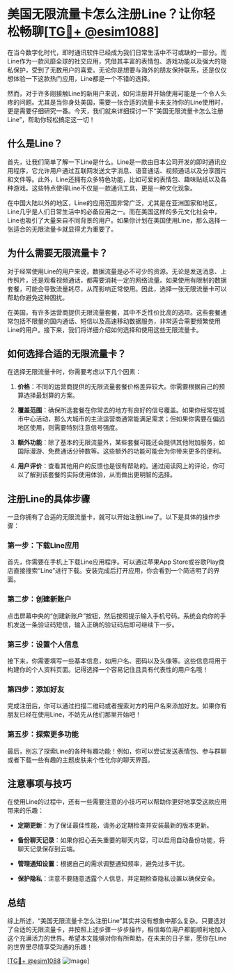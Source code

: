 # 美国无限流量卡怎么注册Line？让你轻松畅聊[[TG💪+ @esim1088](https://t.me/s/esim1088)]

在当今数字化时代，即时通讯软件已经成为我们日常生活中不可或缺的一部分。而Line作为一款风靡全球的社交应用，凭借其丰富的表情包、游戏功能以及强大的隐私保护，受到了无数用户的喜爱。无论你是想要与海外的朋友保持联系，还是仅仅想体验一下这款热门应用，Line都是一个不错的选择。

然而，对于许多刚接触Line的新用户来说，如何注册并开始使用可能是一个令人头疼的问题。尤其是当你身处美国，需要一张合适的流量卡来支持你的Line使用时，更是需要仔细研究一番。今天，我们就来详细探讨一下“美国无限流量卡怎么注册Line”，帮助你轻松搞定这一切！

## 什么是Line？

首先，让我们简单了解一下Line是什么。Line是一款由日本公司开发的即时通讯应用程序，它允许用户通过互联网发送文字消息、语音通话、视频通话以及分享图片和文件等。此外，Line还拥有众多特色功能，比如可爱的表情包、趣味贴纸以及各种游戏。这些特点使得Line不仅是一款通讯工具，更是一种文化现象。

在中国大陆以外的地区，Line的应用范围非常广泛，尤其是在亚洲国家和地区，Line几乎是人们日常生活中的必备应用之一。而在美国这样的多元文化社会中，Line也吸引了大量来自不同背景的用户。如果你计划在美国使用Line，那么选择一张适合的无限流量卡就显得尤为重要了。

## 为什么需要无限流量卡？

对于经常使用Line的用户来说，数据流量是必不可少的资源。无论是发送消息、上传照片，还是观看视频通话，都需要消耗一定的网络流量。如果使用有限制的数据套餐，可能会导致流量耗尽，从而影响正常使用。因此，选择一张无限流量卡可以帮助你避免这种困扰。

在美国，有许多运营商提供无限流量套餐，其中不乏性价比高的选项。这些套餐通常包括不限量的国内通话、短信以及高速移动数据服务，非常适合需要频繁使用Line的用户。接下来，我们将详细介绍如何选择和使用这些无限流量卡。

## 如何选择合适的无限流量卡？

在选择无限流量卡时，你需要考虑以下几个因素：

1. **价格**：不同的运营商提供的无限流量套餐价格差异较大。你需要根据自己的预算选择最划算的方案。
   
2. **覆盖范围**：确保所选套餐在你常去的地方有良好的信号覆盖。如果你经常在城市中心活动，那么大城市的主流运营商通常能满足需求；但如果你需要在偏远地区使用，则需要特别注意信号强度。

3. **额外功能**：除了基本的无限流量外，某些套餐可能还会提供其他附加服务，如国际漫游、免费通话分钟数等。这些额外的功能可能会为你带来更多的便利。

4. **用户评价**：查看其他用户的反馈也是很有帮助的。通过阅读网上的评论，你可以了解到该套餐的实际使用体验，从而做出更明智的选择。

## 注册Line的具体步骤

一旦你拥有了合适的无限流量卡，就可以开始注册Line了。以下是具体的操作步骤：

### 第一步：下载Line应用

首先，你需要在手机上下载Line应用程序。可以通过苹果App Store或谷歌Play商店直接搜索“Line”进行下载。安装完成后打开应用，你会看到一个简洁明了的界面。

### 第二步：创建新账户

点击屏幕中央的“创建新账户”按钮，然后按照提示输入手机号码。系统会向你的手机发送一条验证码短信，输入正确的验证码后即可继续下一步。

### 第三步：设置个人信息

接下来，你需要填写一些基本信息，如用户名、密码以及头像等。这些信息将用于构建你的个人资料页面。记得选择一个容易记住且具有代表性的用户名哦！

### 第四步：添加好友

完成注册后，你可以通过扫描二维码或者搜索对方的用户名来添加好友。如果你有朋友已经在使用Line，不妨先从他们那里开始吧！

### 第五步：探索更多功能

最后，别忘了探索Line的各种有趣功能！例如，你可以尝试发送表情包、参与群聊或者下载一些有趣的主题皮肤来个性化你的聊天界面。

## 注意事项与技巧

在使用Line的过程中，还有一些需要注意的小技巧可以帮助你更好地享受这款应用带来的乐趣：

- **定期更新**：为了保证最佳性能，请务必定期检查并安装最新的版本更新。
  
- **备份聊天记录**：如果你担心丢失重要的聊天内容，可以启用自动备份功能，将聊天记录保存到云端。
  
- **管理通知设置**：根据自己的需求调整通知频率，避免过多干扰。

- **保护隐私**：注意不要随意透露个人信息，并定期检查隐私设置以确保安全。

## 总结

综上所述，“美国无限流量卡怎么注册Line”其实并没有想象中那么复杂。只要选对了合适的无限流量卡，并按照上述步骤一步步操作，相信每位用户都能顺利地加入这个充满活力的世界。希望本文能够对你有所帮助，在未来的日子里，愿你在Line的世界里尽情享受沟通的乐趣！

[[TG💪+ @esim1088](https://t.me/s/esim1088) ![Image](https://i.postimg.cc/4NQfJmqS/Snipaste-2025-05-13-00-14-12.png)]